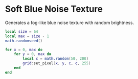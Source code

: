 # Soft Blue Noise Texture

Generates a fog-like blue noise texture with random brightness.

```lua
local size = 64
local max = size - 1
math.randomseed()

for x = 0, max do
    for y = 0, max do
        local c = math.random(50, 200)
        grid:set_pixel(x, y, c, c, 255)
    end
end
```
